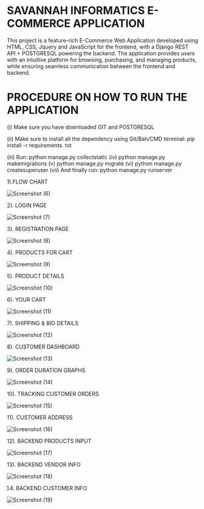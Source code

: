# SAVANNAH INFORMATICS E-COMMERCE APPLICATION

This project is a feature-rich E-Commerce Web Application developed using HTML, CSS, Jquery and JavaScript for the frontend, with a Django REST API + POSTGRESQL powering the backend. The application provides users with an intuitive platform for browsing, purchasing, and managing products, while ensuring seamless communication between the frontend and backend.



# PROCEDURE ON HOW TO RUN THE APPLICATION

(i) Make sure you have downloaded GIT and POSTGRESQL

(ii) Make sure to install all the dependency using Git/Bah/CMD terminal:    pip install -r requirements. txt

(iii) Run:                     python manage.py collectstatic
(iv)                           python manage.py makemigrations 
(v)                            python manage.py migrate
(vi)                           python manage.py createsuperuser
(vii) And finally run:         python manage.py runserver






1).FLOW CHART

![Screenshot (6)](https://github.com/user-attachments/assets/c0ab267e-6b8d-435f-b0a9-e0213e1ea465)

2). LOGIN PAGE

![Screenshot (7)](https://github.com/user-attachments/assets/6ae98609-3099-4399-9472-71c53a04ca27)

3). REGISTRATION PAGE

![Screenshot (8)](https://github.com/user-attachments/assets/0dbb2f9d-143f-4048-9da2-4b0d639260fb)

4). PRODUCTS FOR CART

![Screenshot (9)](https://github.com/user-attachments/assets/64e84631-c76d-4b51-bc65-27b562993f5f)

5). PRODUCT DETAILS

![Screenshot (10)](https://github.com/user-attachments/assets/0398067c-2cc6-4255-a911-a785ab81e4a6)

6). YOUR CART

![Screenshot (11)](https://github.com/user-attachments/assets/2dfb1140-7e9a-43e3-8154-972b0e5e5788)

7). SHIPPING & BIO DETAILS

![Screenshot (12)](https://github.com/user-attachments/assets/dc94e605-f9e5-4f86-99b1-a49d2684b4f7)

8). CUSTOMER DASHBOARD

![Screenshot (13)](https://github.com/user-attachments/assets/d57c81a6-19f5-4ace-bd8f-b4e52407a6fd)

9). ORDER DURATION GRAPHS

![Screenshot (14)](https://github.com/user-attachments/assets/81a137cc-9b3e-4f41-b3ec-2352a5b7cb42)


10). TRACKING CUSTOMER ORDERS

![Screenshot (15)](https://github.com/user-attachments/assets/6b5e1967-1f92-4663-b69f-c3cceb220606)

11). CUSTOMER ADDRESS

![Screenshot (16)](https://github.com/user-attachments/assets/2d4861de-d502-43d0-aa39-65c683b774ce)

12). BACKEND PRODUCTS INPUT

![Screenshot (17)](https://github.com/user-attachments/assets/1d2b4615-ad20-4074-8420-bf8941bc273e)

13). BACKEND VENDOR INFO

![Screenshot (18)](https://github.com/user-attachments/assets/73d1fd37-cd43-47ad-a573-1a41eba2c421)

14) BACKEND CUSTOMER INFO

![Screenshot (19)](https://github.com/user-attachments/assets/e08d689b-0fb5-4d75-b084-782f04c841f9)

